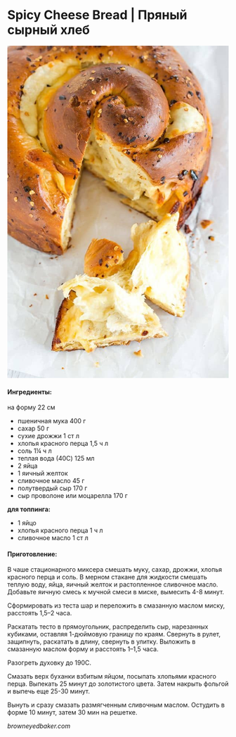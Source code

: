 ﻿---
image: ../pics/spicy-cheese-bread.jpg
---
# Spicy Cheese Bread \| Пряный сырный хлеб

![Spicy Cheese Bread](../pics/spicy-cheese-bread.jpg)

#### Ингредиенты:

на форму 22 см

* пшеничная мука 400 г
* сахар 50 г
* сухие дрожжи 1 ст л
* хлопья красного перца 1,5 ч л
* соль 1¼ ч л
* теплая вода (40C) 125 мл
* 2 яйца
* 1 яичный желток
* сливочное масло 45 г
* полутвердый сыр 170 г
* сыр проволоне или моцарелла 170 г
  
**для топпинга:**
* 1 яйцо
* хлопья красного перца 1 ч л
* сливочное масло 1 ст л

#### Приготовление:

В чаше стационарного миксера смешать муку, сахар, дрожжи, хлопья красного перца и соль. В мерном стакане для жидкости смешать теплую воду, яйца, яичный желток и растопленное сливочное масло. Добавьте яичную смесь к мучной смеси в миске, вымесить 4-8 минут.

Сформировать из теста шар и переложить в смазанную маслом миску, расстоять 1,5–2 часа.

Раскатать тесто в прямоугольник, распределить сыр, нарезанных кубиками, оставляя 1-дюймовую границу по краям. Свернуть в рулет, защипнуть, раскатать в длину, свернуть в улитку.
Выложить в смазанную маслом форму и расстоять 1–1,5 часа.

Разогреть духовку до 190С.

Смазать верх буханки взбитым яйцом, посыпать хлопьями красного перца. Выпекать 25 минут до золотистого цвета. Затем накрыть фольгой и выпечь еще 25-30 минут.

Вынуть и сразу смазать размягченным сливочным маслом. Остудить в форме 10 минут, затем 30 мин на решетке.

*browneyedbaker.com*
